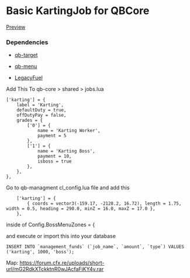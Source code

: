 # Basic KartingJob for QBCore

<a href="https://youtu.be/NOAljX6BezE">Preview</a>

### Dependencies
 
 * <a href="https://github.com/qbcore-framework/qb-target">qb-target</a>

 * <a href="https://github.com/qbcore-framework/qb-menu">qb-menu</a>
 
 * <a href="https://github.com/qbcore-framework/LegacyFuel">LegacyFuel</a>


 Add This To qb-core > shared > jobs.lua
```
['karting'] = {
    label = 'Karting',
    defaultDuty = true,
    offDutyPay = false,
    grades = {
        ['0'] = {
            name = 'Karting Worker',
            payment = 5
        },
        ['1'] = {
            name = 'Karting Boss',
            payment = 10,
            isboss = true
        },
    },
},
```

Go to qb-managment cl_config.lua file and add this 
```
    ['karting'] = {
        { coords = vector3(-159.17, -2128.2, 16.72), length = 1.75, width = 0.5, heading = 290.0, minZ = 16.0, maxZ = 17.0 },
    },
```
inside of Config.BossMenuZones = { 

and execute or import this into your database
```
INSERT INTO `management_funds` (`job_name`, `amount`, `type`) VALUES
('karting', 1000, 'boss');
```

Map: https://forum.cfx.re/uploads/short-url/mG2RdkXTckktnR0wJAcfaFiKY4v.rar
